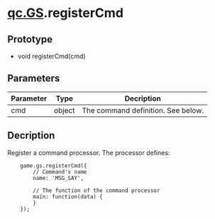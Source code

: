 # [qc.GS](README.md).registerCmd

## Prototype
* void registerCmd(cmd)

## Parameters
| Parameter | Type | Decription |
| ----------- | ----------- | ----------- |
| cmd | object | The command definition. See below. |

## Decription
Register a command processor. The processor defines:
````
	game.gs.registerCmd({
		// Command's name
		name: 'MSG_SAY',

		// The function of the command processor
		main: function(data) {
		}
	});
````
